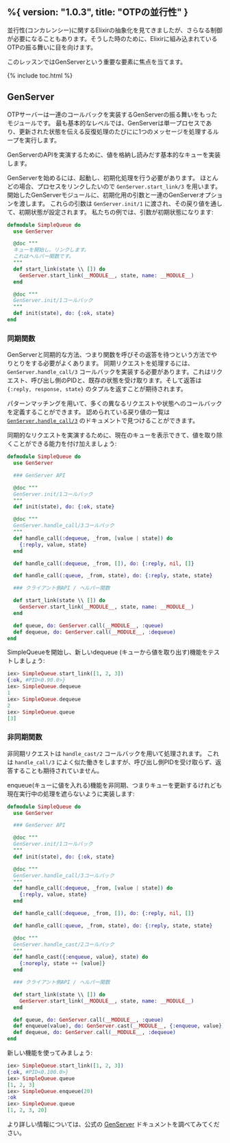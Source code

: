 %{
  version: "1.0.3",
  title: "OTPの並行性"
}
---

並行性(コンカレンシー)に関するElixirの抽象化を見てきましたが、さらなる制御が必要になることもあります。そうした時のために、Elixirに組み込まれているOTPの振る舞いに目を向けます。

このレッスンではGenServerという重要な要素に焦点を当てます。

{% include toc.html %}

## GenServer

OTPサーバーは一連のコールバックを実装するGenServerの振る舞いをもったモジュールです。
最も基本的なレベルでは、GenServerは単一プロセスであり、更新された状態を伝える反復処理のたびにに1つのメッセージを処理するループを実行します。

GenServerのAPIを実演するために、値を格納し読みだす基本的なキューを実装します。

GenServerを始めるには、起動し、初期化処理を行う必要があります。
ほとんどの場合、プロセスをリンクしたいので `GenServer.start_link/3` を用います。
開始したGenServerモジュールに、初期化用の引数と一連のGenServerオプションを渡します。
これらの引数は `GenServer.init/1` に渡され、その戻り値を通して、初期状態が設定されます。
私たちの例では、引数が初期状態になります:

```elixir
defmodule SimpleQueue do
  use GenServer

  @doc """
  キューを開始し、リンクします。
  これはヘルパー関数です。
  """
  def start_link(state \\ []) do
    GenServer.start_link(__MODULE__, state, name: __MODULE__)
  end

  @doc """
  GenServer.init/1コールバック
  """
  def init(state), do: {:ok, state}
end
```

### 同期関数

GenServerと同期的な方法、つまり関数を呼びその返答を待つという方法でやりとりをする必要がよくあります。
同期リクエストを処理するには、 `GenServer.handle_call/3` コールバックを実装する必要があります。これはリクエスト、呼び出し側のPIDと、既存の状態を受け取ります。そして返答は `{:reply, response, state}` のタプルを返すことが期待されます。

パターンマッチングを用いて、多くの異なるリクエストや状態へのコールバックを定義することができます。
認められている戻り値の一覧は [`GenServer.handle_call/3`](https://hexdocs.pm/elixir/GenServer.html#c:handle_call/3) のドキュメントで見つけることができます。

同期的なリクエストを実演するために、現在のキューを表示できて、値を取り除くことができる能力を付け加えましょう:

```elixir
defmodule SimpleQueue do
  use GenServer

  ### GenServer API

  @doc """
  GenServer.init/1コールバック
  """
  def init(state), do: {:ok, state}

  @doc """
  GenServer.handle_call/3コールバック
  """
  def handle_call(:dequeue, _from, [value | state]) do
    {:reply, value, state}
  end

  def handle_call(:dequeue, _from, []), do: {:reply, nil, []}

  def handle_call(:queue, _from, state), do: {:reply, state, state}

  ### クライアント側API / ヘルパー関数

  def start_link(state \\ []) do
    GenServer.start_link(__MODULE__, state, name: __MODULE__)
  end

  def queue, do: GenServer.call(__MODULE__, :queue)
  def dequeue, do: GenServer.call(__MODULE__, :dequeue)
end
```

SimpleQueueを開始し、新しいdequeue (キューから値を取り出す)機能をテストしましょう:

```elixir
iex> SimpleQueue.start_link([1, 2, 3])
{:ok, #PID<0.90.0>}
iex> SimpleQueue.dequeue
1
iex> SimpleQueue.dequeue
2
iex> SimpleQueue.queue
[3]
```

### 非同期関数

非同期リクエストは `handle_cast/2` コールバックを用いて処理されます。
これは `handle_call/3` によく似た働きをしますが、呼び出し側PIDを受け取らず、返答することも期待されていません。

enqueue(キューに値を入れる)機能を非同期、つまりキューを更新するけれども現在実行中の処理を遮らないように実装します:

```elixir
defmodule SimpleQueue do
  use GenServer

  ### GenServer API

  @doc """
  GenServer.init/1コールバック
  """
  def init(state), do: {:ok, state}

  @doc """
  GenServer.handle_call/3コールバック
  """
  def handle_call(:dequeue, _from, [value | state]) do
    {:reply, value, state}
  end

  def handle_call(:dequeue, _from, []), do: {:reply, nil, []}

  def handle_call(:queue, _from, state), do: {:reply, state, state}

  @doc """
  GenServer.handle_cast/2コールバック
  """
  def handle_cast({:enqueue, value}, state) do
    {:noreply, state ++ [value]}
  end

  ### クライアント側API / ヘルパー関数

  def start_link(state \\ []) do
    GenServer.start_link(__MODULE__, state, name: __MODULE__)
  end

  def queue, do: GenServer.call(__MODULE__, :queue)
  def enqueue(value), do: GenServer.cast(__MODULE__, {:enqueue, value})
  def dequeue, do: GenServer.call(__MODULE__, :dequeue)
end
```

新しい機能を使ってみましょう:

```elixir
iex> SimpleQueue.start_link([1, 2, 3])
{:ok, #PID<0.100.0>}
iex> SimpleQueue.queue
[1, 2, 3]
iex> SimpleQueue.enqueue(20)
:ok
iex> SimpleQueue.queue
[1, 2, 3, 20]
```

より詳しい情報については、公式の [GenServer](https://hexdocs.pm/elixir/GenServer.html#content) ドキュメントを調べてみてください。
